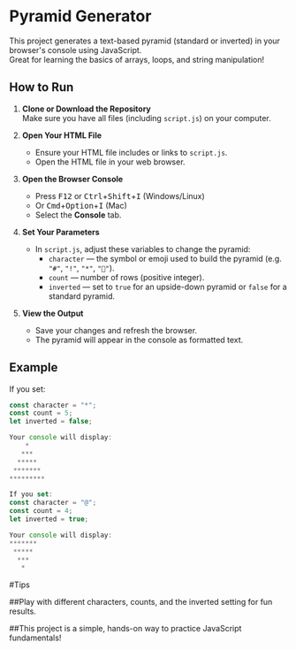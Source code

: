 # Pyramid Generator

This project generates a text-based pyramid (standard or inverted) in your browser's console using JavaScript.  
Great for learning the basics of arrays, loops, and string manipulation!

## How to Run

1. **Clone or Download the Repository**  
   Make sure you have all files (including `script.js`) on your computer.

2. **Open Your HTML File**  
   - Ensure your HTML file includes or links to `script.js`.
   - Open the HTML file in your web browser.

3. **Open the Browser Console**  
   - Press <kbd>F12</kbd> or <kbd>Ctrl</kbd>+<kbd>Shift</kbd>+<kbd>I</kbd> (Windows/Linux)
   - Or <kbd>Cmd</kbd>+<kbd>Option</kbd>+<kbd>I</kbd> (Mac)
   - Select the **Console** tab.

4. **Set Your Parameters**
   - In `script.js`, adjust these variables to change the pyramid:
     - `character` — the symbol or emoji used to build the pyramid (e.g. `"#"`, `"!"`, `"*"`, `"💎"`).
     - `count` — number of rows (positive integer).
     - `inverted` — set to `true` for an upside-down pyramid or `false` for a standard pyramid.

5. **View the Output**
   - Save your changes and refresh the browser.
   - The pyramid will appear in the console as formatted text.

## Example

If you set:
```js
const character = "*";
const count = 5;
let inverted = false;

Your console will display:
    *    
   ***   
  *****  
 ******* 
*********

If you set:
const character = "@";
const count = 4;
let inverted = true;

Your console will display:
*******
 *****
  ***
   *
```
#Tips

##Play with different characters, counts, and the inverted setting for fun results.

##This project is a simple, hands-on way to practice JavaScript fundamentals!
